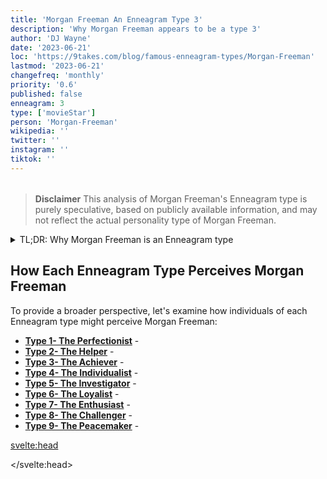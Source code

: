 ```yaml
---
title: 'Morgan Freeman An Enneagram Type 3'
description: 'Why Morgan Freeman appears to be a type 3'
author: 'DJ Wayne'
date: '2023-06-21'
loc: 'https://9takes.com/blog/famous-enneagram-types/Morgan-Freeman'
lastmod: '2023-06-21'
changefreq: 'monthly'
priority: '0.6'
published: false
enneagram: 3
type: ['movieStar']
person: 'Morgan-Freeman'
wikipedia: ''
twitter: ''
instagram: ''
tiktok: ''
---
```


<!-- // notes:  -->

<script>
	import  PopCard  from "../../../lib/components/atoms/PopCard.svelte";
</script>
<div
	style="display: flex;
    justify-content: center;
    margin: 1rem 0;
	"
>
	<PopCard
		image={`/types/3s/${'Morgan-Freeman'}.webp`}
		showIcon={false}
		enneagramType=""
		displayText="Morgan Freeman"
		subtext=""
	/>
</div>

> **Disclaimer** This analysis of Morgan Freeman's Enneagram type is purely speculative, based on publicly available information, and may not reflect the actual personality type of Morgan Freeman.

<details>
<summary class="accordion">TL;DR: Why Morgan Freeman is an Enneagram type</summary>
<div class="panel">
<ul>
<li>
</li>
<li>
</li>
<li>
</li>
<li>
</li>
</ul>
  </div>
</details>

<p class="firstLetter"></p>

## How Each Enneagram Type Perceives Morgan Freeman

To provide a broader perspective, let's examine how individuals of each Enneagram type might perceive Morgan Freeman:

- **[Type 1- The Perfectionist](/blog/enneagram/enneagram-type-1)** -
- **[Type 2- The Helper](/blog/enneagram/enneagram-type-2)** -
- **[Type 3- The Achiever](/blog/enneagram/enneagram-type-3)** -
- **[Type 4- The Individualist](/blog/enneagram/enneagram-type-4)** -
- **[Type 5- The Investigator](/blog/enneagram/enneagram-type-5)** -
- **[Type 6- The Loyalist](/blog/enneagram/enneagram-type-6)** -
- **[Type 7- The Enthusiast](/blog/enneagram/enneagram-type-7)** -
- **[Type 8- The Challenger](/blog/enneagram/enneagram-type-8)** -
- **[Type 9- The Peacemaker](/blog/enneagram/enneagram-type-9)** -

<svelte:head>

<script type="application/ld+json">

</script>

</svelte:head>

<style lang="scss"></style>
